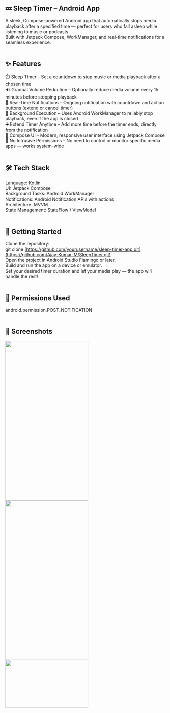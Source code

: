 ## 💤 Sleep Timer – Android App<br/>
A sleek, Compose-powered Android app that automatically stops media playback after a specified time — perfect for users who fall asleep while listening to music or podcasts.<br/>
Built with Jetpack Compose, WorkManager, and real-time notifications for a seamless experience.<br/><br/>
## ✨ Features<br/>
⏱️ Sleep Timer – Set a countdown to stop music or media playback after a chosen time<br/>
🔉 Gradual Volume Reduction – Optionally reduce media volume every 15 minutes before stopping playback<br/>
🔔 Real-Time Notifications – Ongoing notification with countdown and action buttons (extend or cancel timer)<br/>
🧠 Background Execution – Uses Android WorkManager to reliably stop playback, even if the app is closed<br/>
➕ Extend Timer Anytime – Add more time before the timer ends, directly from the notification<br/>
📲 Compose UI – Modern, responsive user interface using Jetpack Compose<br/>
🔐 No Intrusive Permissions – No need to control or monitor specific media apps — works system-wide<br/><br/>
## 🛠️ Tech Stack<br/>
Language: Kotlin<br/>
UI: Jetpack Compose<br/>
Background Tasks: Android WorkManager<br/>
Notifications: Android Notification APIs with actions<br/>
Architecture: MVVM <br/>
State Management: StateFlow / ViewModel<br/><br/>
## 🚀 Getting Started<br/>
Clone the repository:<br/>
git clone [https://github.com/yourusername/sleep-timer-app.git](https://github.com/Ajay-Kumar-M/SleepTimer.git)<br/>
Open the project in Android Studio Flamingo or later.<br/>
Build and run the app on a device or emulator.<br/>
Set your desired timer duration and let your media play — the app will handle the rest!<br/><br/>
## 🔧 Permissions Used<br/>
android.permission.POST_NOTIFICATION<br/><br/>
## 📸 Screenshots<br/>
<a href="url"><img src="https://github.com/user-attachments/assets/634d06c6-da3a-494a-bae4-9875040f5e26" align="left" height="500" width="260" ></a><br/>
<a href="url"><img src="https://github.com/user-attachments/assets/39249692-6cce-4844-bff5-6afe60d61db7" align="left" height="500" width="260" ></a><br/>
<a href="url"><img src="https://github.com/user-attachments/assets/5ff0fdfa-b635-4172-b386-8b15544094fa" align="left" height="150" width="260" ></a><br/><br/>
